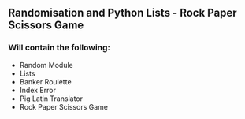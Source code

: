 ## Randomisation and Python Lists - Rock Paper Scissors Game
### Will contain the following:
- Random Module
- Lists
- Banker Roulette
- Index Error
- Pig Latin Translator
- Rock Paper Scissors Game

